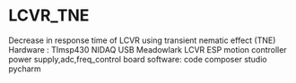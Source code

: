 # LCVR_TNE
Decrease in response time of LCVR using transient nematic effect (TNE)
Hardware :
          TImsp430
          NIDAQ USB
          Meadowlark LCVR
          ESP motion controller 
          power supply,adc,freq_control board
software:
          code composer studio 
          pycharm
         

